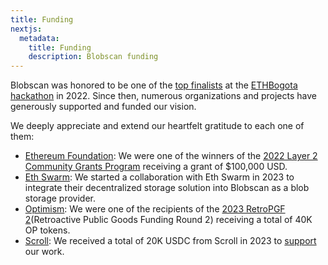 ```yaml
---
title: Funding
nextjs:
  metadata:
    title: Funding
    description: Blobscan funding
---
```


Blobscan was honored to be one of the [top finalists](https://twitter.com/ETHGlobal/status/1579249265557192704) at the [ETHBogota hackathon](https://bogota.ethglobal.com/) in 2022. Since then, numerous organizations and projects have generously supported and funded our vision.

We deeply appreciate and extend our heartfelt gratitude to each one of them:

- [Ethereum Foundation](https://ethereum.foundation/): We were one of the winners of the [2022 Layer 2 Community Grants Program](https://blog.ethereum.org/2023/02/14/layer-2-grants-roundup#-data-visualization) receiving a grant of $100,000 USD.
- [Eth Swarm](https://www.ethswarm.org): We started a collaboration with Eth Swarm in 2023 to integrate their decentralized storage solution into Blobscan as a blob storage provider.
- [Optimism](https://optimism.io/): We were one of the recipients of the [2023 RetroPGF 2](https://optimism.mirror.xyz/Upn_LtV2-3SviXgX_PE_LyA7YI00jQyoM1yf55ltvvI)(Retroactive Public Goods Funding Round 2) receiving a total of 40K OP tokens.
- [Scroll](https://scroll.io): We received a total of 20K USDC from Scroll in 2023 to [support](https://twitter.com/ETH_Daily/status/1649761661069279233) our work.
